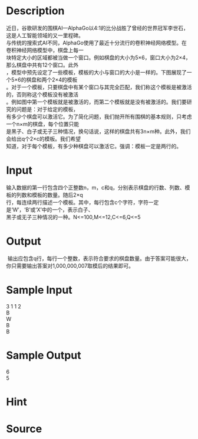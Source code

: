 
# Description

<div class="content"><div>近日，谷歌研发的围棋AI—AlphaGo以4:1的比分战胜了曾经的世界冠军李世石，这是人工智能领域的又一里程碑。</div>
<div>与传统的搜索式AI不同，AlphaGo使用了最近十分流行的卷积神经网络模型。在卷积神经网络模型中，棋盘上每一</div>
<div>块特定大小的区域都被当做一个窗口。例如棋盘的大小为5×6，窗口大小为2×4，那么棋盘中共有12个窗口。此外</div>
<div>，模型中预先设定了一些模板，模板的大小与窗口的大小是一样的。下图展现了一个5×6的棋盘和两个2×4的模板</div>
<div>。对于一个模板，只要棋盘中有某个窗口与其完全匹配，我们称这个模板是被激活的，否则称这个模板没有被激活</div>
<div>。例如图中第一个模板就是被激活的，而第二个模板就是没有被激活的。我们要研究的问题是：对于给定的模板，</div>
<div>有多少个棋盘可以激活它。为了简化问题，我们抛开所有围棋的基本规则，只考虑一个n×m的棋盘，每个位置只能</div>
<div>是黑子、白子或无子三种情况，换句话说，这样的棋盘共有3n×m种。此外，我们会给出q个2×c的模板。我们希望</div>
<div>知道，对于每个模板，有多少种棋盘可以激活它。强调：模板一定是两行的。</div>
<div></div></div>

# Input

<div class="content"><div>输入数据的第一行包含四个正整数n，m，c和q，分别表示棋盘的行数、列数、模板的列数和模板的数量。随后2×q</div>
<div>行，每连续两行描述一个模板。其中，每行包含c个字符，字符一定是‘W’，‘B’或‘X’中的一个，表示白子、</div>
<div>黑子或无子三种情况的一种。N&lt;=100,M&lt;=12,C&lt;=6,Q&lt;=5</div></div>

# Output

<div class="content"><p> 输出应包含q行，每行一个整数，表示符合要求的棋盘数量。由于答案可能很大，你只需要输出答案对1,000,000,007取模后的结果即可。</p></div>

# Sample Input

<div class="content"><span class="sampledata">3 1 1 2 <br/>
B <br/>
W <br/>
B <br/>
B</span></div>

# Sample Output

<div class="content"><span class="sampledata">6<br/>
5</span></div>

# Hint

<div class="content"><p></p></div>

# Source

<div class="content"><p><a href="problemset.php?search="></a></p></div>

